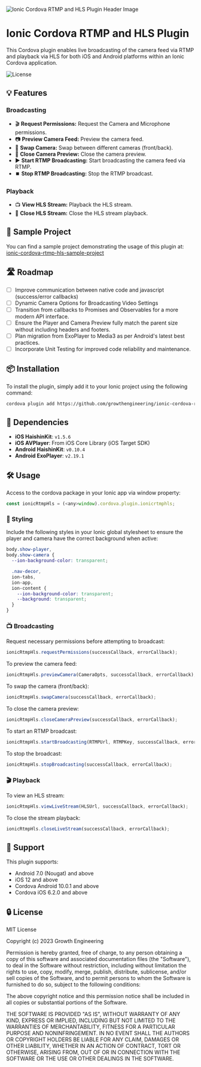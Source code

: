 ![Ionic Cordova RTMP and HLS Plugin Header Image](https://github.com/growthengineering/ionic-cordova-rtmp-hls-plugin/assets/92361796/4ab394ee-5bda-471e-bc9a-567c8589ff7a)

# Ionic Cordova RTMP and HLS Plugin

This Cordova plugin enables live broadcasting of the camera feed via RTMP and playback via HLS for both iOS and Android platforms within an Ionic Cordova application.

![License](https://img.shields.io/github/license/growthengineering/ionic-cordova-rtmp-hls-plugin)


## 💡 Features

### Broadcasting
- 🎬 **Request Permissions:** Request the Camera and Microphone permissions.
- 📷 **Preview Camera Feed:** Preview the camera feed.
- 🔄 **Swap Camera:** Swap between different cameras (front/back).
- 🚪 **Close Camera Preview:** Close the camera preview.
- ▶️ **Start RTMP Broadcasting:** Start broadcasting the camera feed via RTMP.
- ⏹️ **Stop RTMP Broadcasting:** Stop the RTMP broadcast.

### Playback
- 📺 **View HLS Stream:** Playback the HLS stream.
- 🚫 **Close HLS Stream:** Close the HLS stream playback.



## 🚀 Sample Project

You can find a sample project demonstrating the usage of this plugin at:
[ionic-cordova-rtmp-hls-sample-project](https://github.com/joaolourencoge/ionic-cordova-rtmp-hls-sample-project)

## 🛣 Roadmap

- [ ] Improve communication between native code and javascript (success/error callbacks)
- [ ] Dynamic Camera Options for Broadcasting Video Settings
- [ ] Transition from callbacks to Promises and Observables for a more modern API interface.
- [ ] Ensure the Player and Camera Preview fully match the parent size without including headers and footers.
- [ ] Plan migration from ExoPlayer to Media3 as per Android's latest best practices.
- [ ] Incorporate Unit Testing for improved code reliability and maintenance.

## 📦 Installation

To install the plugin, simply add it to your Ionic project using the following command:

```bash
cordova plugin add https://github.com/growthengineering/ionic-cordova-rtmp-hls-plugin/
```

## 🔗 Dependencies

- **iOS HaishinKit**: `v1.5.6`
- **iOS AVPlayer**: From iOS Core Library (iOS Target SDK)
- **Android HaishinKit**: `v0.10.4`
- **Android ExoPlayer**: `v2.19.1`

## 🛠 Usage

Access to the cordova package in your Ionic app via window property:

```javascript
const ionicRtmpHls = (<any>window).cordova.plugin.ionicrtmphls;
```

### 🎨 Styling

Include the following styles in your Ionic global stylesheet to ensure the player and camera have the correct background when active:

```css
body.show-player,
body.show-camera {
  --ion-background-color: transparent;

  .nav-decor,
  ion-tabs,
  ion-app,
  ion-content {
    --ion-background-color: transparent;
    --background: transparent;
  }
}
```

### 📺 Broadcasting

Request necessary permissions before attempting to broadcast:

```javascript
ionicRtmpHls.requestPermissions(successCallback, errorCallback);
```

To preview the camera feed:

```javascript
ionicRtmpHls.previewCamera(CameraOpts, successCallback, errorCallback);
```

To swap the camera (front/back):

```javascript
ionicRtmpHls.swapCamera(successCallback, errorCallback);
```

To close the camera preview:

```javascript
ionicRtmpHls.closeCameraPreview(successCallback, errorCallback);
```

To start an RTMP broadcast:

```javascript
ionicRtmpHls.startBroadcasting(RTMPUrl, RTMPKey, successCallback, errorCallback);
```

To stop the broadcast:

```javascript
ionicRtmpHls.stopBroadcasting(successCallback, errorCallback);
```

### 🎬 Playback

To view an HLS stream:

```javascript
ionicRtmpHls.viewLiveStream(HLSUrl, successCallback, errorCallback);
```

To close the stream playback:

```javascript
ionicRtmpHls.closeLiveStream(successCallback, errorCallback);
```

## 📱 Support

This plugin supports:
- Android 7.0 (Nougat) and above
- iOS 12 and above
- Cordova Android 10.0.1 and above
- Cordova iOS 6.2.0 and above

## 🔒 License

MIT License

Copyright (c) 2023 Growth Engineering

Permission is hereby granted, free of charge, to any person obtaining a copy
of this software and associated documentation files (the "Software"), to deal
in the Software without restriction, including without limitation the rights
to use, copy, modify, merge, publish, distribute, sublicense, and/or sell
copies of the Software, and to permit persons to whom the Software is
furnished to do so, subject to the following conditions:

The above copyright notice and this permission notice shall be included in all
copies or substantial portions of the Software.

THE SOFTWARE IS PROVIDED "AS IS", WITHOUT WARRANTY OF ANY KIND, EXPRESS OR
IMPLIED, INCLUDING BUT NOT LIMITED TO THE WARRANTIES OF MERCHANTABILITY,
FITNESS FOR A PARTICULAR PURPOSE AND NONINFRINGEMENT. IN NO EVENT SHALL THE
AUTHORS OR COPYRIGHT HOLDERS BE LIABLE FOR ANY CLAIM, DAMAGES OR OTHER
LIABILITY, WHETHER IN AN ACTION OF CONTRACT, TORT OR OTHERWISE, ARISING FROM,
OUT OF OR IN CONNECTION WITH THE SOFTWARE OR THE USE OR OTHER DEALINGS IN THE
SOFTWARE.
